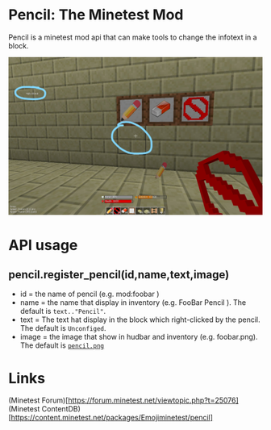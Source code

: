 # Pencil: The Minetest Mod
Pencil is a minetest mod api that can make tools to change the infotext in a block.

![Screenshot](https://raw.githubusercontent.com/Emojigit/minetest-pencil/master/Inkedscreenshot_20200709_185325_LI.jpg)

# API usage
## pencil.register_pencil(id,name,text,image)

 - id = the name of pencil (e.g. mod:foobar )
 - name = the name that display in inventory (e.g. FooBar Pencil ). The default is `text.."Pencil"`.
 - text = The text hat display in the block which right-clicked by the pencil. The default is `Unconfiged`.
 - image = the image that show in hudbar and inventory (e.g. foobar.png). The default is [`pencil.png`](https://github.com/Emojigit/minetest-pencil/blob/master/pencil/textures/pencil.png)

# Links
(Minetest Forum)[https://forum.minetest.net/viewtopic.php?t=25076]
(Minetest ContentDB)[https://content.minetest.net/packages/Emojiminetest/pencil]

